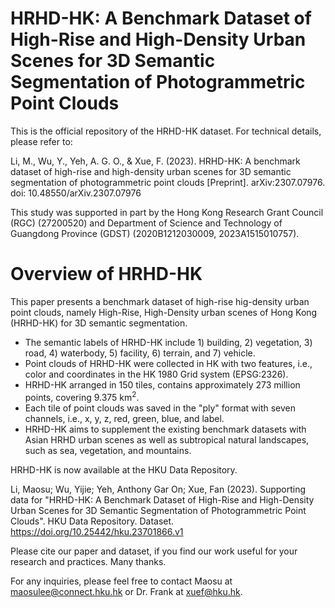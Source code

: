 # HRHD-HK: A Benchmark Dataset of High-Rise and High-Density Urban Scenes for 3D Semantic Segmentation of Photogrammetric Point Clouds

This is the official repository of the HRHD-HK dataset. For technical details, please refer to:

Li, M., Wu, Y., Yeh, A. G. O., & Xue, F. (2023). HRHD-HK: A benchmark dataset of high-rise and high-density urban scenes for 3D semantic segmentation of photogrammetric point clouds [Preprint]. arXiv:2307.07976. doi: 10.48550/arXiv.2307.07976

This study was supported in part by the Hong Kong Research Grant Council (RGC) (27200520) and Department of Science and Technology of Guangdong Province (GDST) (2020B1212030009, 2023A1515010757).

# Overview of HRHD-HK

This paper presents a benchmark dataset of high-rise hig-density urban point clouds, namely High-Rise, High-Density urban scenes of Hong Kong (HRHD-HK) for 3D semantic segmentation.

* The semantic labels of HRHD-HK include 1) building, 2) vegetation, 3) road, 4) waterbody, 5) facility, 6) terrain, and 7) vehicle.
* Point clouds of HRHD-HK were collected in HK with two features, i.e., color and coordinates in the HK 1980 Grid system (EPSG:2326).
* HRHD-HK arranged in 150 tiles, contains approximately 273 million points, covering 9.375 km<sup>2</sup>.
* Each tile of point clouds was saved in the "ply" format with seven channels, i.e., x, y, z, red, green, blue, and label.
* HRHD-HK aims to supplement the existing benchmark datasets with Asian HRHD urban scenes as well as subtropical natural landscapes, such as sea, vegetation, and mountains.

HRHD-HK is now available at the HKU Data Repository.

Li, Maosu; Wu, Yijie; Yeh, Anthony Gar On; Xue, Fan (2023). Supporting data for "HRHD-HK: A Benchmark Dataset of High-Rise and High-Density Urban Scenes for 3D Semantic Segmentation of Photogrammetric Point Clouds". HKU Data Repository. Dataset. https://doi.org/10.25442/hku.23701866.v1

Please cite our paper and dataset, if you find our work useful for your research and practices. Many thanks.

For any inquiries, please feel free to contact Maosu at maosulee@connect.hku.hk or Dr. Frank at xuef@hku.hk.

